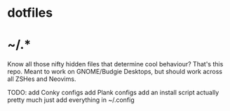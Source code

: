 # dotfiles
# ~/.*

Know all those nifty hidden files that determine cool behaviour?  That's this repo.  Meant to work on GNOME/Budgie Desktops, but should work across all ZSHes and Neovims.

TODO:
	add Conky configs
	add Plank configs
	add an install script
	actually pretty much just add everything in ~/.config
